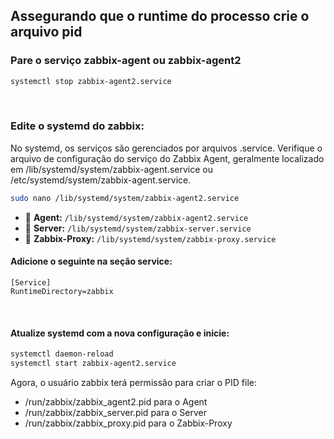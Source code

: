 ## Assegurando que o runtime do processo crie o arquivo pid

### Pare o serviço zabbix-agent ou zabbix-agent2
```bash
systemctl stop zabbix-agent2.service
```
<br>

### Edite o systemd do zabbix:
No systemd, os serviços são gerenciados por arquivos .service. Verifique o arquivo de configuração do serviço do Zabbix Agent, geralmente localizado em /lib/systemd/system/zabbix-agent.service ou /etc/systemd/system/zabbix-agent.service.

```bash
sudo nano /lib/systemd/system/zabbix-agent2.service
```
- 📌 **Agent:** `/lib/systemd/system/zabbix-agent2.service`
- 📌 **Server:** `/lib/systemd/system/zabbix-server.service`
- 📌 **Zabbix-Proxy:** `/lib/systemd/system/zabbix-proxy.service`

#### Adicione o seguinte na seção service:
```text
[Service]
RuntimeDirectory=zabbix
```
<br>

#### Atualize systemd com a nova configuração e inicie:
```bash
systemctl daemon-reload
systemctl start zabbix-agent2.service
```
Agora, o usuário zabbix terá permissão para criar o PID file: 
* /run/zabbix/zabbix_agent2.pid para o Agent
* /run/zabbix/zabbix_server.pid para o Server
* /run/zabbix/zabbix_proxy.pid para o Zabbix-Proxy
